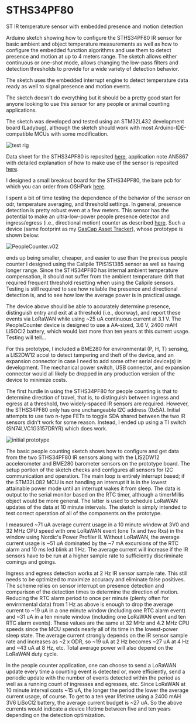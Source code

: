 # STHS34PF80
ST IR temperature sensor with embedded presence and motion detection

Arduino sketch showing how to configure the STHS34PF80 IR sensor for basic ambient and object temperature measurements as well as how to configure the embedded function algorithms and use them to detect presence and motion at up to 4 meters range. The sketch allows either continuous or one-shot mode, allows changing the low-pass filters and detection thresholds to provide for a wide variety of detection behavior.

The sketch uses the embedded interrupt engine to detect temperature data ready as well to signal presence and motion events.

The sketch doesn't do everything but it should be a pretty good start for anyone looking to use this sensor for any people or animal counting applications.

The sketch was developed and tested using an STM32L432 development board (Ladybug), although the sketch should work with most Arduino-IDE-compatible MCUs with some modification.

![test rig](https://user-images.githubusercontent.com/6698410/253826417-41d274dd-b196-47ee-b2c4-57483e647ef5.jpg)

Data sheet for the STHS34PF80 is reposited [here](https://www.st.com/resource/en/datasheet/sths34pf80.pdf), application note AN5867 with detailed explanation of how to make use of the sensor is reposited [here](https://www.st.com/resource/en/application_note/an5867-sths34pf80-lowpower-highsensitivity-infrared-ir-sensor-for-presence-and-motion-detection-stmicroelectronics.pdf).

I designed a small breakout board for the STHS34PF80, the bare pcb for which you can order from OSHPark [here](https://oshpark.com/shared_projects/Wqam2MJ5).

I spent a bit of time testing the dependence of the behavior of the sensor on odr, temperature averaging, and threshold settings. In general, presence detection is pretty robust even at a few meters. This sensor has the potential to make an ultra-low-power people presence detector and ingress/egress (i.e., directional motion) counter as described [here](https://hackaday.io/project/164131-people-counter). Such a device (same footprint as my [GasCap Asset Tracker](https://www.tindie.com/products/tleracorp/gascap-loragnss-asset-tracker/)), whose prototype is shown below:

![PeopleCounter.v02](https://user-images.githubusercontent.com/6698410/254101989-eecc40b3-6343-428f-b527-0401c9f44051.jpg)

ends up being smaller, cheaper, and easier to use than the previous people counter I designed using the Calipile TPiS1S1385 sensor as well as having longer range. Since the STHS34PF80 has internal ambient temperature compensation, it should not suffer from the ambient temperature drift that required frequent threshold resetting when using the Calipile sensors. Testing is still required to see how reliable the presence and directional detection is, and to see how low the average power is in practical usage. 

The device above should be able to accurately determine presence, distinguish entry and exit at a threshold (i.e., doorway), and report these events via LoRaWAN while using ~25 uA continuous current at 3.1 V. The PeopleCounter device is designed to use a AA-sized, 3.6 V, 2400 mAH LiSOCl2 battery, which would last more than ten years at this current usage. Testing will tell...

For this prototype, I included a BME280 for environmental (P, H, T) sensing, a LIS2DW12 accel to detect tampering and theft of the device, and an expansion connector in case I need to add some other serial device(s) in development. The mechanical power switch, USB connector, and expansion connector would all likely be dropped in any production version of the device to minimize costs.

The first hurdle in using the STHS34PF80 for people counting is that to determine direction of travel, that is, to distinguish between ingress and egress at a threshold, two widely-spaced IR sensors are required. However, the STHS34PF80 only has one unchangeable I2C address (0x5A). Initial attempts to use two n-type FETs to toggle SDA shared between the two IR sensors didn't work for some reason. Instead, I ended up using a TI switch (SN74LVC1G3157DRYR) which does work.

![initial prototype](https://user-images.githubusercontent.com/6698410/259577948-a448c5b8-35eb-4dbc-b98e-07d62138611b.jpg)

The basic people counting sketch shows how to configure and get data from the two STHS34PF80 IR sensors along with the LIS2DW12 accelerometer and BME280 barometer sensors on the prototype board. The setup portion of the sketch checks and configures all sensors for I2C communication and operation. The main loop is entirely interrupt based; if the STM32L082 MCU is not handling an interrupt it is in the lowest attainable power mode until an interrupt wakes it from sleep. The data is output to the serial monitor based on the RTC timer, although a timerMillis object would be more general. The latter is used to schedule LoRaWAN updates of the data at 10 minute intervals. The sketch is simply intended to test correct operation of all of the components on the prototype.  

I measured ~71 uA average current usage in a 10 minute window at 3V0 and 32 MHz CPU speed with one LoRaWAN event (one Tx and two Rxs) in the window using Nordic's Power Profiler II. Without LoRaWAN, the average current usage is ~51 uA dominated by the ~7 mA excursions of the RTC alarm and 10 ms led blink at 1 Hz.  The average current will increase if the IR sensors have to be run at a higher sample rate to sufficiently discriminate comings and goings.

Ingress and egress detection works at 2 Hz IR sensor sample rate. This still needs to be optimized to maximize accuracy and eliminate false positives. The scheme relies on sensor interrupt on presence detection and comparison of the detection times to determine the direction of motion. Reducing the RTC alarm period to once per minute (plenty often for envirnmental data) from 1 Hz as above is enough to drop the average current to ~19 uA in a one minute window (including one RTC alarm event) and ~31 uA in a ten minute window (including one LoRaWAN event and ten RTC alarm events). These values are the same at 32 MHz and 4.2 MHz CPU speeds since the MCU spends nearly all of its time in the lowest-power sleep state. The average current strongly depends on the IR sensor sample rate and increases as ~2 x ODR, so ~19 uA at 2 Hz becomes ~27 uA at 4 Hz and ~43 uA at 8 Hz, etc. Total average power will also depend on the LoRaWAN duty cycle. 

In the people counter application, one can choose to send a LoRaWAN update every time a counting event is detected or, more efficiently, send a periodic update with the number of events detected within the period as well as a running count of ingresses and egresses, etc. Since LoRaWAN at 10 minute interval costs ~15 uA, the longer the period the lower the average current usage, of course. To get to a ten year lifetime using a 2400 mAH 3V6 LiSoCl2 battery, the average current budget is ~27 uA. So the above currents would indicate a device lifetime between five and ten years depending on the detection optimization.

